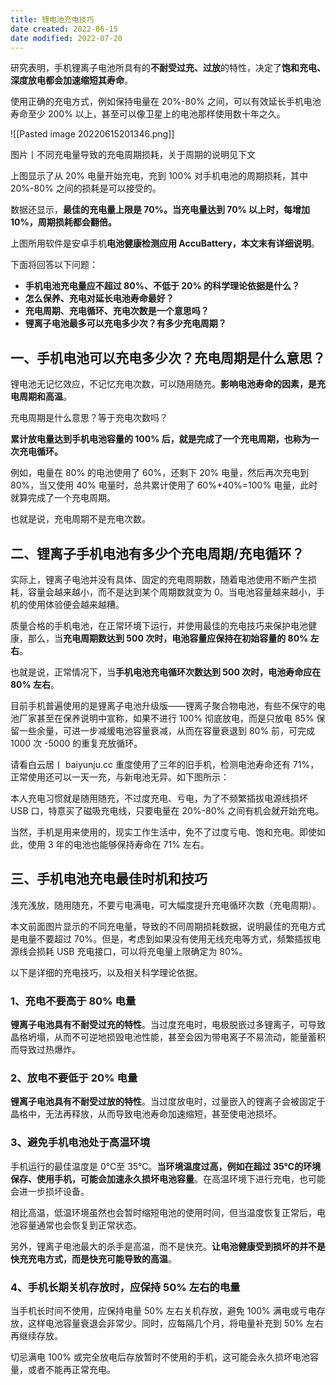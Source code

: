 ```yaml
---
title: 锂电池充电技巧
date created: 2022-06-15
date modified: 2022-07-20
---
```


研究表明，手机锂离子电池所具有的**不耐受过充、过放**的特性，决定了**饱和充电、深度放电都会加速缩短其寿命**。

使用正确的充电方式，例如保持电量在 20%-80% 之间，可以有效延长手机电池寿命至少 200% 以上，甚至可以像卫星上的电池那样使用数十年之久。

![[Pasted image 20220615201346.png]]

图片丨不同充电量导致的充电周期损耗，关于周期的说明见下文

上图显示了从 20% 电量开始充电，充到 100% 对手机电池的周期损耗，其中 20%-80% 之间的损耗是可以接受的。

数据还显示，**最佳的充电量上限是 70%。当充电量达到 70% 以上时，每增加 10%，周期损耗都会翻倍。**

上图所用软件是安卓手机**电池健康检测应用 AccuBattery，本文末有详细说明**。

下面将回答以下问题：

- **手机电池充电量应不超过 80%、不低于 20% 的科学理论依据是什么？**
- **怎么保养、充电对延长电池寿命最好？**
- **充电周期、充电循环、充电次数是一个意思吗？**
- **锂离子电池最多可以充电多少次？有多少充电周期？**

## 一、手机电池可以充电多少次？充电周期是什么意思？

锂电池无记忆效应，不记忆充电次数，可以随用随充。**影响电池寿命的因素，是充电周期和高温**。

充电周期是什么意思？等于充电次数吗？

**累计放电量达到手机电池容量的 100% 后，就是完成了一个充电周期，也称为一次充电循环。**

例如，电量在 80% 的电池使用了 60%，还剩下 20% 电量，然后再次充电到 80%，当又使用 40% 电量时，总共累计使用了 60%+40%=100% 电量，此时就算完成了一个充电周期。

也就是说，充电周期不是充电次数。

## 二、锂离子手机电池有多少个充电周期/充电循环？

实际上，锂离子电池并没有具体、固定的充电周期数，随着电池使用不断产生损耗，容量会越来越小，而不是达到某个周期数就变为 0。当电池容量越来越小，手机的使用体验便会越来越糟。

质量合格的手机电池，在正常环境下运行，并使用最佳的充电技巧来保护电池健康，那么，当**充电周期数达到 500 次时，电池容量应保持在初始容量的 80% 左右**。

也就是说，正常情况下，当**手机电池充电循环次数达到 500 次时，电池寿命应在 80% 左右**。

目前手机普遍使用的是锂离子电池升级版——锂离子聚合物电池，有些不保守的电池厂家甚至在保养说明中宣称，如果不进行 100% 彻底放电，而是只放电 85% 保留一些余量，可进一步减缓电池容量衰减，从而在容量衰退到 80% 前，可完成 1000 次 -5000 的重复充放循环。

请看白云居丨 baiyunju.cc 重度使用了三年的旧手机，检测电池寿命还有 71%，正常使用还可以一天一充，与新电池无异。如下图所示：

本人充电习惯就是随用随充，不过度充电、亏电，为了不频繁插拔电源线损坏 USB 口，特意买了磁吸充电线，只要电量在 20%-80% 之间有机会就开始充电。

当然，手机是用来使用的，现实工作生活中，免不了过度亏电、饱和充电。即使如此，使用 3 年的电池也能够保持寿命在 71% 左右。

## 三、手机电池充电最佳时机和技巧

浅充浅放，随用随充，不要亏电满电，可大幅度提升充电循环次数（充电周期）。

本文前面图片显示的不同充电量，导致的不同周期损耗数据，说明最佳的充电方式是电量不要超过 70%。但是，考虑到如果没有使用无线充电等方式，频繁插拔电源线会损耗 USB 充电接口，可以将充电量上限确定为 80%。

以下是详细的充电技巧，以及相关科学理论依据。

### 1、充电不要高于 80% 电量

**锂离子电池具有不耐受过充的特性**。当过度充电时，电极脱嵌过多锂离子，可导致晶格坍塌，从而不可逆地损毁电池性能，甚至会因为带电离子不易流动，能量蓄积而导致过热爆炸。

### 2、放电不要低于 20% 电量

**锂离子电池具有不耐受过放的特性**。当过度放电时，过量嵌入的锂离子会被固定于晶格中，无法再释放，从而导致电池寿命加速缩短，甚至使电池损坏。

### 3、避免手机电池处于高温环境

手机运行的最佳温度是 0℃至 35℃。**当环境温度过高，例如在超过 35℃的环境保存、使用手机，可能会加速永久损坏电池容量**。在高温环境下进行充电，也可能会进一步损坏设备。

相比高温，低温环境虽然也会暂时缩短电池的使用时间，但当温度恢复正常后，电池容量通常也会恢复到正常状态。

另外，锂离子电池最大的杀手是高温，而不是快充。**让电池健康受到损坏的并不是快充充电方式，而是快充可能导致的高温**。

### 4、手机长期关机存放时，应保持 50% 左右的电量

当手机长时间不使用，应保持电量 50% 左右关机存放，避免 100% 满电或亏电存放，这样电池容量衰退会非常少。同时，应每隔几个月，将电量补充到 50% 左右再继续存放。

切忌满电 100% 或完全放电后存放暂时不使用的手机，这可能会永久损坏电池容量，或者不能再正常充电。
